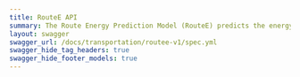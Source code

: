 ```yaml
---
title: RouteE API
summary: The Route Energy Prediction Model (RouteE) predicts the energy consumption of a given vehicle over a proposed route.
layout: swagger
swagger_url: /docs/transportation/routee-v1/spec.yml
swagger_hide_tag_headers: true
swagger_hide_footer_models: true
---
```

